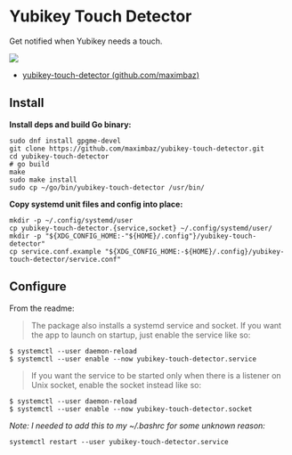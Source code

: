# Yubikey Touch Detector

Get notified when Yubikey needs a touch.

![](assets/yubikey-touch-detector.png)

- [yubikey-touch-detector (github.com/maximbaz)](https://github.com/maximbaz/yubikey-touch-detector)


## Install

**Install deps and build Go binary:**

```shell
sudo dnf install gpgme-devel
git clone https://github.com/maximbaz/yubikey-touch-detector.git
cd yubikey-touch-detector
# go build
make
sudo make install
sudo cp ~/go/bin/yubikey-touch-detector /usr/bin/
```

**Copy systemd unit files and config into place:**

```shell
mkdir -p ~/.config/systemd/user
cp yubikey-touch-detector.{service,socket} ~/.config/systemd/user/
mkdir -p "${XDG_CONFIG_HOME:-"${HOME}/.config"}/yubikey-touch-detector"
cp service.conf.example "${XDG_CONFIG_HOME:-${HOME}/.config}/yubikey-touch-detector/service.conf"
```

## Configure

From the readme:

> The package also installs a systemd service and socket. If you want the app to launch on startup, just enable the service like so:

```shell
$ systemctl --user daemon-reload
$ systemctl --user enable --now yubikey-touch-detector.service
```

> If you want the service to be started only when there is a listener on Unix socket, enable the socket instead like so:

```shell
$ systemctl --user daemon-reload
$ systemctl --user enable --now yubikey-touch-detector.socket
```

*Note: I needed to add this to my ~/.bashrc for some unknown reason:*

```
systemctl restart --user yubikey-touch-detector.service
```
